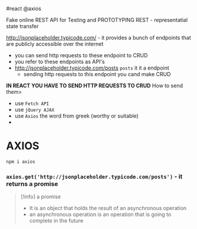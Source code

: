 #react @axios

Fake online REST API for Testing and PROTOTYPING
REST - representatial state transfer 

http://jsonplaceholder.typicode.com/ - it provides a bunch of endpoints that are publicly accessible over the internet
- you can send http requests to these endpoint to CRUD
- you refer to these endpoints as API's
- http://jsonplaceholder.typicode.com/posts `posts` it it a endpoint
	- sending http requests to this endpoint you cand make CRUD

**IN REACT YOU HAVE TO SEND HTTP REQUESTS TO CRUD**
How to send them>
- use `Fetch API`
- use `jQuery AJAX`
- use `Axios` the word from greek (worthy or suitable)
- 
# AXIOS
``npm i axios``

### `axios.get('http://jsonplaceholder.typicode.com/posts')` - it returns a promise 

>[!info] a promise
>- It is an object that holds the result of an asynchronous operation
>- an asynchronous operation is an operation that is going to complete in the future




